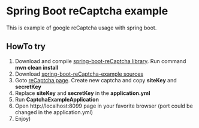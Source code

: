 # Spring Boot reCaptcha example

This is example of google reCaptcha usage with spring boot.

## HowTo try

1. Download and compile [spring-boot-reCaptcha library](https://github.com/JavatarPro/spring-boot-reCaptcha). Run command **mvn clean install**
2. Download [spring-boot-reCaptcha-example sources](https://github.com/JavatarPro/spring-boot-reCaptcha-example)
3. Goto [reCaptcha page](https://www.google.com/recaptcha/admin). Create new captcha and copy **siteKey** and **secretKey**
4. Replace **siteKey** and **secretKey** in the **application.yml** 
5. Run **CaptchaExampleApplication**
6. Open http://localhost:8099 page in your favorite browser (port could be changed in the application.yml)
7. Enjoy)